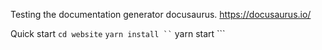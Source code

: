 Testing the documentation generator docusaurus.
https://docusaurus.io/

Quick start
``` cd website ```
``` yarn install ``
``` yarn start ```